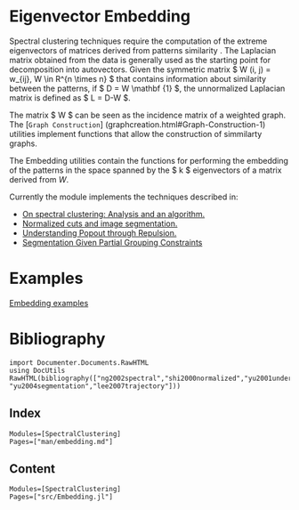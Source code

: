 # Eigenvector Embedding
Spectral clustering techniques require the computation of the extreme eigenvectors of matrices derived from patterns similarity . The Laplacian matrix obtained from the data is generally used as the starting point for decomposition into autovectors. Given the symmetric matrix $ W (i, j) = w_{ij}, W \in R^{n \times n} $ that contains information about  similarity between the patterns, if $ D = W \mathbf {1} $, the unnormalized Laplacian matrix is defined as $ L = D-W $.

The matrix $ W $ can be seen as the incidence matrix of a weighted graph. The [`Graph Construction`] (graphcreation.html#Graph-Construction-1) utilities
implement functions that allow the construction of simmilarty graphs.

The Embedding utilities contain the functions for performing the embedding of the patterns in the space spanned by the $ k $ eigenvectors of a matrix derived from $W$.

Currently the module implements the techniques described in:

- [On spectral clustering: Analysis and an algorithm.](#ng2002spectral)
- [Normalized cuts and image segmentation.](#shi2000normalized)
- [Understanding Popout through Repulsion.](#yu2001understanding)
- [Segmentation Given Partial Grouping Constraints](#yu2004segmentation)

# Examples
[Embedding examples](../../notebooks/Embedding.html)

# Bibliography
```@eval
import Documenter.Documents.RawHTML
using DocUtils
RawHTML(bibliography(["ng2002spectral","shi2000normalized","yu2001understanding", "yu2004segmentation","lee2007trajectory"]))
```
## Index
```@index
Modules=[SpectralClustering]
Pages=["man/embedding.md"]
```
## Content
```@autodocs
Modules=[SpectralClustering]
Pages=["src/Embedding.jl"]
```
